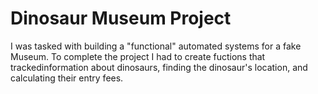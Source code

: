 # Dinosaur Museum Project

I was tasked with building a "functional" automated systems for a fake Museum. To complete the project I had to create fuctions that trackedinformation about dinosaurs, finding the dinosaur's location, and calculating their entry fees.

